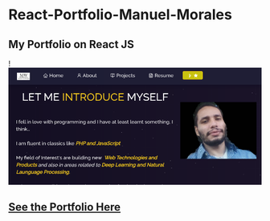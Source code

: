 # React-Portfolio-Manuel-Morales
## My Portfolio on React JS
!![Presentation](https://github.com/Angstromico/React-Portfolio-Manuel-Morales/blob/master/Porfolio-img.png)
## [See the Portfolio Here](https://react-manuel-morales-portfolio.netlify.app/)
